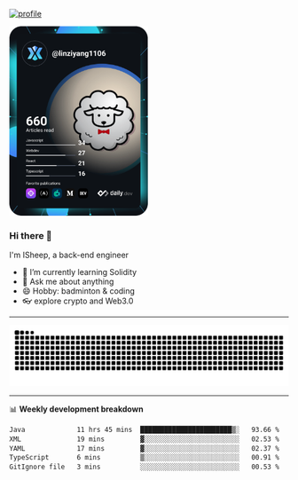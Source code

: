 [![profile](https://user-images.githubusercontent.com/54968314/208005045-e4b42f3b-833d-4242-bfcc-e764865553a2.svg)](https://www.calligrapher.ai/)

<a href="https://app.daily.dev/linziyang1106"><img src="/devcard.png" width="250" alt="ISheep's Dev Card"/></a>

### Hi there 🐏

I'm ISheep, a back-end engineer

- 🔭 I’m currently learning Solidity
- 💬 Ask me about anything
- 😄 Hobby: badminton & coding
- 👓 explore crypto and Web3.0

-------

![](https://raw.githubusercontent.com/ISheepp/ISheepp/output/github-contribution-grid-snake.svg)

-------

📊 **Weekly development breakdown**
<!--START_SECTION:waka-->

```txt
Java             11 hrs 45 mins  ███████████████████████▒░   93.66 %
XML              19 mins         ▓░░░░░░░░░░░░░░░░░░░░░░░░   02.53 %
YAML             17 mins         ▓░░░░░░░░░░░░░░░░░░░░░░░░   02.37 %
TypeScript       6 mins          ▒░░░░░░░░░░░░░░░░░░░░░░░░   00.91 %
GitIgnore file   3 mins          ░░░░░░░░░░░░░░░░░░░░░░░░░   00.53 %
```

<!--END_SECTION:waka-->
